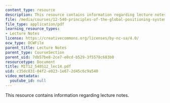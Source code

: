 ```yaml
---
content_type: resource
description: This resource contains information regarding lecture notes.
file: /media/courses/12-540-principles-of-the-global-positioning-system-spring-2012/c35dc83104f2e0231e672d45c6c9a540_MIT12_540S12_lec14.pdf
file_type: application/pdf
learning_resource_types:
- Lecture Notes
license: https://creativecommons.org/licenses/by-nc-sa/4.0/
ocw_type: OCWFile
parent_title: Lecture Notes
parent_type: CourseSection
parent_uid: 7db57be8-2ce7-e0cd-b529-3f5578c683b0
resourcetype: Document
title: MIT12_540S12_lec14.pdf
uid: c35dc831-04f2-e023-1e67-2d45c6c9a540
video_metadata:
  youtube_id: null
---
```

This resource contains information regarding lecture notes.
